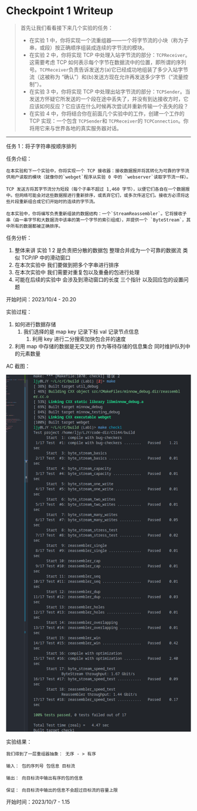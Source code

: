 # Checkpoint 1 Writeup

> 首先让我们看看接下来几个实验的任务：
>
> - 在实验 1 中，你将实现一个流重组器——一个将字节流的小块（称为子串，或段）按正确顺序组装成连续的字节流的模块。
> - 在实验 2 中，你将实现 TCP 中处理入站字节流的部分：`TCPReceiver`。这需要考虑 TCP 如何表示每个字节在数据流中的位置，即所谓的序列号。`TCPReceiver`负责告诉发送方(a)它已经成功地组装了多少入站字节流（这被称为 “确认”）和(b)发送方现在允许再发送多少字节（”流量控制”）。
> - 在实验 3 中，你将实现 TCP 中处理出站字节流的部分：`TCPSender`。当发送方怀疑它所发送的一个段在途中丢失了，并没有到达接收方时，它应该如何反应？它应该在什么时候再次尝试并重新传输一个丢失的段？
> - 在实验 4 中，你将结合你在前面几个实验中的工作，创建一个工作的 TCP 实现：一个包含 `TCPSender`和 `TCPReceiver`的 `TCPConnection`。你将用它来与世界各地的真实服务器对话。

---

任务 1：将子字符串按顺序排列

任务介绍：

    在本实验和下一个实验中，你将实现一个 TCP 接收器：接收数据报并将其转化为可靠的字节流供用户读取的模块（就像你的`webget`程序从实验 0 中的 `webserver`读取字节流一样）。

    TCP 发送方将其字节流分为短段（每个子串不超过 1,460 字节），以便它们各自在一个数据报中。但网络可能会对这些数据报进行重新排序，或丢弃它们，或多次传送它们。接收方必须将这些片段重新组合成它们开始时的连续的字节流。

    在本实验中，你将编写负责重新组装的数据结构：一个`StreamReassembler`。它将接收子串（由一串字节和大数据流中该串的第一个字节的索引组成），并提供一个 `ByteStream`，其中所有的数据都被正确排序。

任务分析：

1. 整体来讲 实验 1 2 是负责把分散的数据包 整理合并成为一个可靠的数据流 类似 TCP/IP 中的滑动窗口
2. 在本次实验中 我们要做到把多个字串进行排序
3. 在本次实验中 我们需要对重复包以及重叠的包进行处理
4. 可能在后续的实验中 会涉及到滑动窗口的长度 三个指针 以及回应包的设置问题

开始时间：2023/10/4 - 20.20

实验过程：

1. 如何进行数据存储
   1. 我们选择的是 map key 记录下标 val 记录节点信息
      1. 利用 key 进行二分搜索加快包合并的速度
2. 利用 map 中存储的数据是无交叉的 作为等待存储的信息集合 同时维护队列中的元素数量

AC 截图：

![png1-1](../png/png1-1.png)

实验结果：

    我们得到了一层重组器抽象： 无序 - > 有序

    输入： 包的序列号 包信息 目标流

    输出： 向目标流中输出有序的包的信息

    保证： 向目标流中输出的信息不会超过目标流的容量上限

开始时间：2023/10/7 - 1.15
